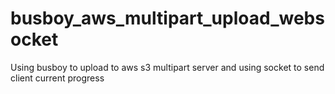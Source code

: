 # busboy_aws_multipart_upload_websocket
Using busboy to upload to aws s3 multipart server and using socket to send client current progress
